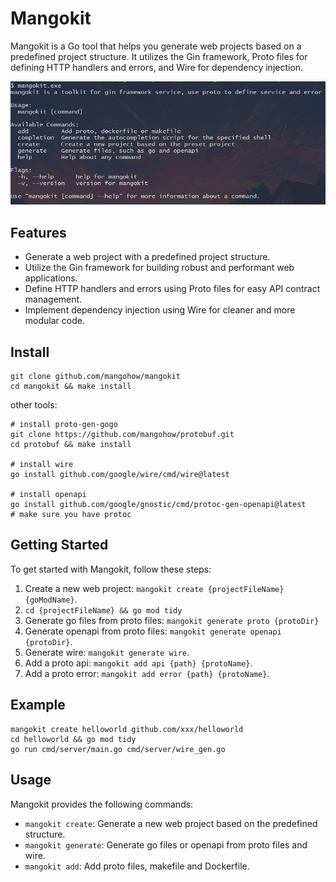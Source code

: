 # Mangokit

Mangokit is a Go tool that helps you generate web projects based on a predefined project structure. It utilizes the Gin framework, Proto files for defining HTTP handlers and errors, and Wire for dependency injection.

![img.png](docs/images/cmd.png)

## Features

- Generate a web project with a predefined project structure.
- Utilize the Gin framework for building robust and performant web applications.
- Define HTTP handlers and errors using Proto files for easy API contract management.
- Implement dependency injection using Wire for cleaner and more modular code.

## Install
```shell
git clone github.com/mangohow/mangokit
cd mangokit && make install

```
other tools:
```shell
# install proto-gen-gogo
git clone https://github.com/mangohow/protobuf.git
cd protobuf && make install

# install wire
go install github.com/google/wire/cmd/wire@latest

# install openapi
go install github.com/google/gnostic/cmd/protoc-gen-openapi@latest
# make sure you have protoc
```
    

## Getting Started

To get started with Mangokit, follow these steps:

1. Create a new web project: `mangokit create {projectFileName} {goModName}`.
2. `cd {projectFileName} && go mod tidy`
3. Generate go files from proto files: `mangokit generate proto {protoDir}`
4. Generate openapi from proto files: `mangokit generate openapi {protoDir}`.
5. Generate wire: `mangokit generate wire`.
6. Add a proto api: `mangokit add api {path} {protoName}`.
7. Add a proto error: `mangokit add error {path} {protoName}`.

## Example

    mangokit create helloworld github.com/xxx/helloworld
    cd helloworld && go mod tidy
    go run cmd/server/main.go cmd/server/wire_gen.go

## Usage

Mangokit provides the following commands:

- `mangokit create`: Generate a new web project based on the predefined structure.
- `mangokit generate`: Generate go files or openapi from proto files and wire.
- `mangokit add`: Add proto files, makefile and Dockerfile.


